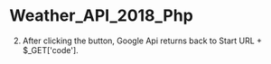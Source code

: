 # Weather_API_2018_Php
2. After clicking the button, Google Api returns back to Start URL + $_GET['code'].
